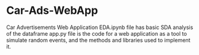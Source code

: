 # Car-Ads-WebApp
Car Advertisements Web Application 
EDA.ipynb file has basic SDA analysis of the dataframe 
app.py file is the code for a web application as a tool to simulate random events, and the methods and libraries used to implement it.


